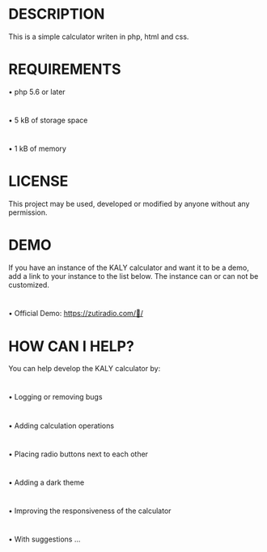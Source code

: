 # DESCRIPTION
This is a simple calculator writen in php, html and css.
# REQUIREMENTS
• php 5.6 or later
#
• 5 kB of storage space
#
• 1 kB of memory
# LICENSE
This project may be used, developed or modified by anyone without any permission.
# DEMO
If you have an instance of the KALY calculator and want it to be a demo, add a link to your instance to the list below.
The instance can or can not be customized. 
#
• Official Demo: https://zutiradio.com/🧾/
# HOW CAN I HELP?
You can help develop the KALY calculator by:
#
• Logging or removing bugs
#
• Adding calculation operations
#
• Placing radio buttons next to each other
#
• Adding a dark theme
#
• Improving the responsiveness of the calculator
#
• With suggestions ...
